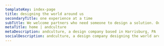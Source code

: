 ```yaml
---
templateKey: index-page
title: designing the world around us
secondaryTitle: one experience at a time
subTitle: We welcome partners who need someone to design a solution. Our team flourishes with challenges that tap into design thinking. At andculture, we keep humans at the heart of our approach—and our partners’ goals at the center of our focus.
metaTitle: home | andculture
metaDescription: andculture, a design company based in Harrisburg, PA
socialDescription: andculture, a design company designing the world around us.
---
```

